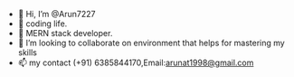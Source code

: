- 👋 Hi, I’m @Arun7227
- 👀 coding life.
- 🌱 MERN stack developer.
- 💞️ I’m looking to collaborate on  environment that helps for mastering my skills
- 📫 my contact (+91) 6385844170,Email:arunat1998@gmail.com

<!---
Arun7227/Arun7227 is a ✨ special ✨ repository because its `README.md` (this file) appears on your GitHub profile.
You can click the Preview link to take a look at your changes.
--->
